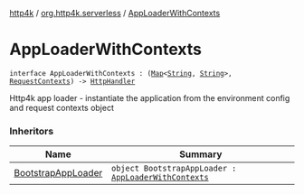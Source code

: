 [http4k](../index.md) / [org.http4k.serverless](index.md) / [AppLoaderWithContexts](./-app-loader-with-contexts.md)

# AppLoaderWithContexts

`interface AppLoaderWithContexts : (`[`Map`](https://kotlinlang.org/api/latest/jvm/stdlib/kotlin.collections/-map/index.html)`<`[`String`](https://kotlinlang.org/api/latest/jvm/stdlib/kotlin/-string/index.html)`, `[`String`](https://kotlinlang.org/api/latest/jvm/stdlib/kotlin/-string/index.html)`>, `[`RequestContexts`](../org.http4k.core/-request-contexts/index.md)`) -> `[`HttpHandler`](../org.http4k.core/-http-handler.md)

Http4k app loader - instantiate the application from the environment config and request contexts object

### Inheritors

| Name | Summary |
|---|---|
| [BootstrapAppLoader](-bootstrap-app-loader/index.md) | `object BootstrapAppLoader : `[`AppLoaderWithContexts`](./-app-loader-with-contexts.md) |
